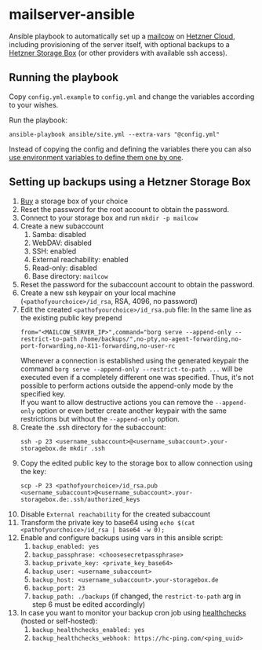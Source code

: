 # mailserver-ansible

Ansible playbook to automatically set up a [mailcow](https://github.com/mailcow/mailcow-dockerized/) on [Hetzner Cloud](https://www.hetzner.com/cloud),
including provisioning of the server itself, with optional backups to a
[Hetzner Storage Box](https://www.hetzner.com/storage/storage-box) (or other providers with available ssh access).

## Running the playbook

Copy `config.yml.example` to `config.yml` and change the variables according to your wishes.

Run the playbook:
```
ansible-playbook ansible/site.yml --extra-vars "@config.yml"
```
Instead of copying the config and defining the variables there you can also
[use environment variables to define them one by one](https://docs.ansible.com/ansible/latest/playbook_guide/playbooks_variables.html#defining-variables-at-runtime).

## Setting up backups using a Hetzner Storage Box

1. [Buy](https://www.hetzner.com/storage/storage-box) a storage box of your choice
2. Reset the password for the root account to obtain the password.
3. Connect to your storage box and run `mkdir -p mailcow`
4. Create a new subaccount
   1. Samba: disabled
   2. WebDAV: disabled
   3. SSH: enabled
   4. External reachability: enabled
   5. Read-only: disabled
   6. Base directory: `mailcow`
5. Reset the password for the subaccount account to obtain the password.
6. Create a new ssh keypair on your local machine (`<pathofyourchoice>/id_rsa`, RSA, 4096, no password)
7. Edit the created `<pathofyourchoice>/id_rsa.pub` file: In the same line as the existing public key prepend
   ```
   from="<MAILCOW_SERVER_IP>",command="borg serve --append-only --restrict-to-path /home/backups/",no-pty,no-agent-forwarding,no-port-forwarding,no-X11-forwarding,no-user-rc 
   ```
   Whenever a connection is established using the generated keypair the command `borg serve --append-only --restrict-to-path ...`
   will be executed even if a completely different one was specified. Thus, it's not possible to perform actions outside the append-only mode by the specified key.   
   If you want to allow destructive actions you can remove the `--append-only` option or even better create another keypair with the same restrictions but without the `--append-only` option.
8. Create the .ssh directory for the subaccount:
   ```
   ssh -p 23 <username_subaccount>@<username_subaccount>.your-storagebox.de mkdir .ssh
   ```
9. Copy the edited public key to the storage box to allow connection using the key:
   ```
   scp -P 23 <pathofyourchoice>/id_rsa.pub <username_subaccount>@<username_subaccount>.your-storagebox.de:.ssh/authorized_keys
   ```
10. Disable `External reachability` for the created subaccount
11. Transform the private key to base64 using `echo $(cat <pathofyourchoice>/id_rsa | base64 -w 0);`
12. Enable and configure backups using vars in this ansible script:
    1. `backup_enabled: yes`
    2. `backup_passphrase: <choosesecretpassphrase>`
    3. `backup_private_key: <private_key_base64>`
    4. `backup_user: <username_subaccount>`
    5. `backup_host: <username_subaccount>.your-storagebox.de`
    6. `backup_port: 23`
    7. `backup_path: ./backups` (if changed, the `restrict-to-path` arg in step 6 must be edited accordingly)
13. In case you want to monitor your backup cron job using [healthchecks](https://github.com/healthchecks/healthchecks) (hosted or self-hosted):
    1. `backup_healthchecks_enabled: yes`
    2. `backup_healthchecks_webhook: https://hc-ping.com/<ping_uuid>`

